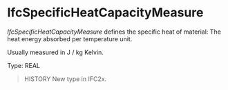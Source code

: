 # IfcSpecificHeatCapacityMeasure

_IfcSpecificHeatCapacityMeasure_ defines the specific heat of material: The heat energy absorbed per temperature unit.

Usually measured in J / kg Kelvin.

Type: REAL

> HISTORY New type in IFC2x.
